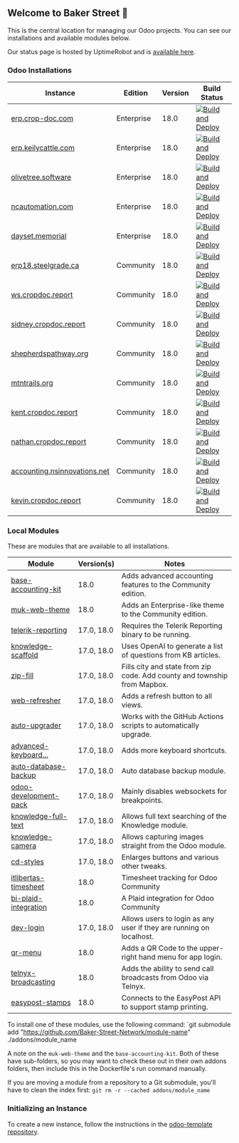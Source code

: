 ## Welcome to Baker Street 👋
This is the central location for managing our Odoo projects. You can see our installations and available modules below.

Our status page is hosted by UptimeRobot and is [available here](https://status.bakerstreet.network).

### Odoo Installations
| Instance                                               | Edition      | Version | Build Status     |
| ------------------------------------------------------ | ------------ | ------- | ---------------- |
| [erp.crop-doc.com](https://erp.crop-doc.com)           | Enterprise   | 18.0    | [![Build and Deploy](https://github.com/Baker-Street-Network/crop-doc/actions/workflows/build_and_deploy.yml/badge.svg)](https://github.com/Baker-Street-Network/crop-doc/actions/workflows/build_and_deploy.yml)
| [erp.keilycattle.com](https://erp.keilycattle.com)     | Enterprise   | 18.0    | [![Build and Deploy](https://github.com/Baker-Street-Network/keily-cattle/actions/workflows/build_and_deploy.yml/badge.svg)](https://github.com/Baker-Street-Network/keily-cattle/actions/workflows/build_and_deploy.yml)
| [olivetree.software](https://olivetree.software)       | Enterprise   | 18.0    | [![Build and Deploy](https://github.com/Baker-Street-Network/stauffer-enterprises/actions/workflows/build_and_deploy.yml/badge.svg)](https://github.com/Baker-Street-Network/stauffer-enterprises/actions/workflows/build_and_deploy.yml)
| [ncautomation.com](https://odootest.ncautomation.com)  | Enterprise   | 18.0    | [![Build and Deploy](https://github.com/Baker-Street-Network/neil-co/actions/workflows/build_and_deploy.yml/badge.svg)](https://github.com/Baker-Street-Network/neil-co/actions/workflows/build_and_deploy.yml)
| [dayset.memorial](https://dayset.memorial)             | Enterprise   | 18.0    | [![Build and Deploy](https://github.com/Baker-Street-Network/dayset-memorial/actions/workflows/build_and_deploy.yml/badge.svg)](https://github.com/Baker-Street-Network/dayset-memorial/actions/workflows/build_and_deploy.yml)
| [erp18.steelgrade.ca](https://erp18.steelgrade.ca)     | Community    | 18.0    | [![Build and Deploy](https://github.com/Baker-Street-Network/steelgrade/actions/workflows/build_and_deploy.yml/badge.svg)](https://github.com/Baker-Street-Network/steelgrade/actions/workflows/build_and_deploy.yml)
| [ws.cropdoc.report](https://ws.cropdoc.report)         | Community    | 18.0    | [![Build and Deploy](https://github.com/Baker-Street-Network/washington-street/actions/workflows/build_and_deploy.yml/badge.svg)](https://github.com/Baker-Street-Network/washington-street/actions/workflows/build_and_deploy.yml)
| [sidney.cropdoc.report](https://sidney.cropdoc.report) | Community    | 18.0    | [![Build and Deploy](https://github.com/Baker-Street-Network/sidney-rudolph/actions/workflows/build_and_deploy.yml/badge.svg)](https://github.com/Baker-Street-Network/sidney-rudolph/actions/workflows/build_and_deploy.yml)
| [shepherdspathway.org](https://shepherdspathway.org)   | Community    | 18.0    | [![Build and Deploy](https://github.com/Baker-Street-Network/shepherds-pathway/actions/workflows/build_and_deploy.yml/badge.svg)](https://github.com/Baker-Street-Network/shepherds-pathway/actions/workflows/build_and_deploy.yml)
| [mtntrails.org](https://mtntrails.org)                 | Community    | 18.0    | [![Build and Deploy](https://github.com/Baker-Street-Network/mtn-trails/actions/workflows/build_and_deploy.yml/badge.svg)](https://github.com/Baker-Street-Network/mtn-trails/actions/workflows/build_and_deploy.yml)
| [kent.cropdoc.report](https://kent.cropdoc.report)     | Community    | 18.0    | [![Build and Deploy](https://github.com/Baker-Street-Network/kent-martin/actions/workflows/build_and_deploy.yml/badge.svg)](https://github.com/Baker-Street-Network/kent-martin/actions/workflows/build_and_deploy.yml)
| [nathan.cropdoc.report](https://nathan.cropdoc.report) | Community    | 18.0    | [![Build and Deploy](https://github.com/Baker-Street-Network/nathan-martin/actions/workflows/build_and_deploy.yml/badge.svg)](https://github.com/Baker-Street-Network/nathan-martin/actions/workflows/build_and_deploy.yml)
| [accounting.nsinnovations.net](accounting.nsinnovations.net) | Community    | 18.0    | [![Build and Deploy](https://github.com/Baker-Street-Network/kings-tech/actions/workflows/build_and_deploy.yml/badge.svg)](https://github.com/Baker-Street-Network/kings-tech/actions/workflows/build_and_deploy.yml)
| [kevin.cropdoc.report](kevin.cropdoc.report)           | Community    | 18.0    | [![Build and Deploy](https://github.com/Baker-Street-Network/kevin-martin/actions/workflows/build_and_deploy.yml/badge.svg)](https://github.com/Baker-Street-Network/kevin-martin/actions/workflows/build_and_deploy.yml)

### Local Modules
These are modules that are available to all installations.

| Module                   | Version(s)    | Notes             |
| ------------------------ | ------------- | ----------------- |
| [base-accounting-kit](https://github.com/Baker-Street-Network/base-accounting-kit)           | 18.0       | Adds advanced accounting features to the Community edition.              |
| [muk-web-theme](https://github.com/Baker-Street-Network/muk-web-theme)                       | 18.0       | Adds an Enterprise-like theme to the Community edition.                  |
| [telerik-reporting](https://github.com/Baker-Street-Network/telerik-reporting)               | 17.0, 18.0 | Requires the Telerik Reporting binary to be running.                     |
| [knowledge-scaffold](https://github.com/Baker-Street-Network/knowledge-scaffold)             | 17.0, 18.0 | Uses OpenAI to generate a list of questions from KB articles.            |
| [zip-fill](https://github.com/Baker-Street-Network/zip-fill)                                 | 17.0, 18.0 | Fills city and state from zip code. Add county and township from Mapbox. |
| [web-refresher](https://github.com/Baker-Street-Network/web-refresher)                       | 17.0, 18.0 | Adds a refresh button to all views.                                      |
| [auto-upgrader](https://github.com/Baker-Street-Network/auto-upgrader)                       | 17.0, 18.0 | Works with the GitHub Actions scripts to automatically upgrade.          |
| [advanced-keyboard...](https://github.com/Baker-Street-Network/advanced-keyboard-shortcuts)  | 17.0, 18.0 | Adds more keyboard shortcuts.                                            |
| [auto-database-backup](https://github.com/Baker-Street-Network/auto-database-backup)         | 17.0, 18.0 | Auto database backup module.                                             |
| [odoo-development-pack](https://github.com/Baker-Street-Network/odoo-development-pack)       | 17.0, 18.0 | Mainly disables websockets for breakpoints.                              |
| [knowledge-full-text](https://github.com/Baker-Street-Network/knowledge-full-text)           | 17.0, 18.0 | Allows full text searching of the Knowledge module.                      |
| [knowledge-camera](https://github.com/Baker-Street-Network/knowledge-camera)                 | 17.0, 18.0 | Allows capturing images straight from the Odoo module.                   |
| [cd-styles](https://github.com/Baker-Street-Network/cd-styles)                               | 17.0, 18.0 | Enlarges buttons and various other tweaks.                               |
| [itlibertas-timesheet](https://github.com/Baker-Street-Network/itlibertas-timesheet)         | 18.0       | Timesheet tracking for Odoo Community                                    |
| [bi-plaid-integration](https://github.com/Baker-Street-Network/bi-plaid-integration)         | 18.0       | A Plaid integration for Odoo Community                                   |
| [dev-login](https://github.com/Baker-Street-Network/dev-login)                               | 17.0, 18.0 | Allows users to login as any user if they are running on localhost.      |
| [qr-menu](https://github.com/Baker-Street-Network/qr-menu)                                   | 18.0       | Adds a QR Code to the upper-right hand menu for app login.               |
| [telnyx-broadcasting](https://github.com/Baker-Street-Network/telnyx-broadcasting)           | 18.0       | Adds the ability to send call broadcasts from Odoo via Telnyx.           |
| [easypost-stamps](https://github.com/Baker-Street-Network/easypost-stamps)                   | 18.0       | Connects to the EasyPost API to support stamp printing.                  |

To install one of these modules, use the following command:
`git submodule add "https://github.com/Baker-Street-Network/module-name" ./addons/module_name

A note on the `muk-web-theme` and the `base-accounting-kit`. Both of these have sub-folders, so you may want to check these out in their own addons folders, then include this in the Dockerfile's run command manually.

If you are moving a module from a repository to a Git submodule, you'll have to clean the index first:
`git rm -r --cached addons/module_name`

### Initializing an Instance
To create a new instance, follow the instructions in the [odoo-template repository](https://github.com/Baker-Street-Network/odoo-template).
